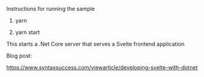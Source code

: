 Instructions for running the sample

1) yarn

2) yarn start

This starts a .Net Core server that serves a Svelte frontend application

Blog post: 

https://www.syntaxsuccess.com/viewarticle/developing-svelte-with-dotnet
